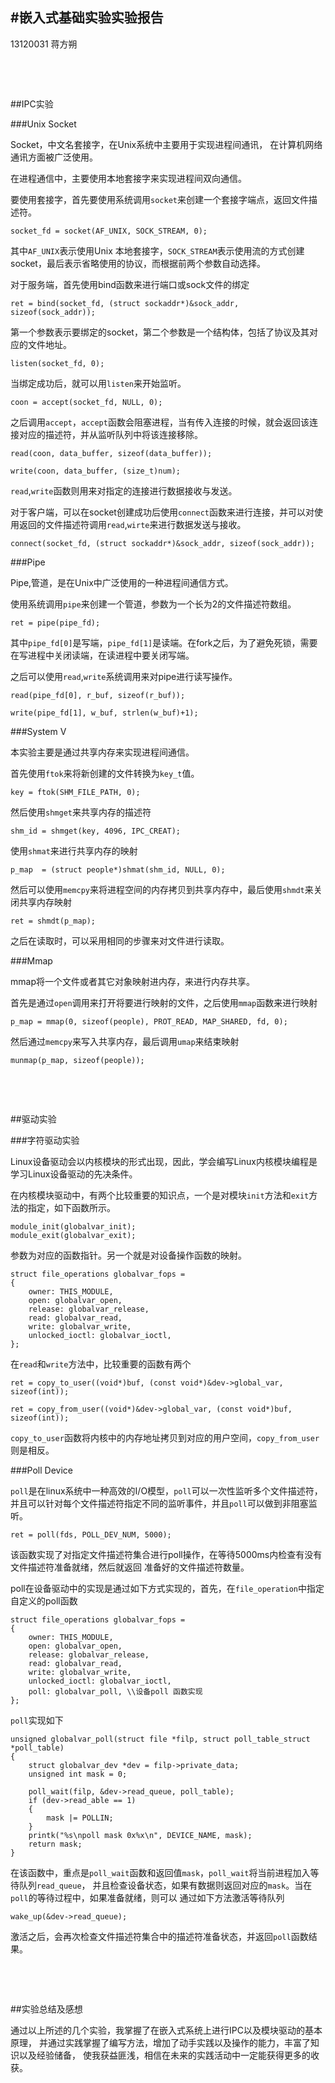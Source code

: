 #嵌入式基础实验实验报告
----
13120031 蒋方朔


&#160;

&#160;


##IPC实验

###Unix Socket

Socket，中文名套接字，在Unix系统中主要用于实现进程间通讯，
在计算机网络通讯方面被广泛使用。

在进程通信中，主要使用本地套接字来实现进程间双向通信。

要使用套接字，首先要使用系统调用`socket`来创建一个套接字端点，返回文件描述符。

    socket_fd = socket(AF_UNIX, SOCK_STREAM, 0);

其中`AF_UNIX`表示使用Unix 本地套接字，`SOCK_STREAM`表示使用流的方式创建socket，最后表示省略使用的协议，而根据前两个参数自动选择。

对于服务端，首先使用bind函数来进行端口或sock文件的绑定

    ret = bind(socket_fd, (struct sockaddr*)&sock_addr, sizeof(sock_addr));

第一个参数表示要绑定的socket，第二个参数是一个结构体，包括了协议及其对应的文件地址。

    listen(socket_fd, 0);

当绑定成功后，就可以用`listen`来开始监听。

    coon = accept(socket_fd, NULL, 0);

之后调用`accept`，`accept`函数会阻塞进程，当有传入连接的时候，就会返回该连接对应的描述符，并从监听队列中将该连接移除。

    read(coon, data_buffer, sizeof(data_buffer));

    write(coon, data_buffer, (size_t)num);

`read`,`write`函数则用来对指定的连接进行数据接收与发送。

对于客户端，可以在socket创建成功后使用`connect`函数来进行连接，并可以对使用返回的文件描述符调用`read`,`wirte`来进行数据发送与接收。

    connect(socket_fd, (struct sockaddr*)&sock_addr, sizeof(sock_addr));


###Pipe

Pipe,管道，是在Unix中广泛使用的一种进程间通信方式。

使用系统调用`pipe`来创建一个管道，参数为一个长为2的文件描述符数组。

    ret = pipe(pipe_fd);

其中`pipe_fd[0]`是写端，`pipe_fd[1]`是读端。在fork之后，为了避免死锁，需要在写进程中关闭读端，在读进程中要关闭写端。

之后可以使用`read`,`write`系统调用来对pipe进行读写操作。

    read(pipe_fd[0], r_buf, sizeof(r_buf));

    write(pipe_fd[1], w_buf, strlen(w_buf)+1);

###System V

本实验主要是通过共享内存来实现进程间通信。

首先使用`ftok`来将新创建的文件转换为`key_t`值。

    key = ftok(SHM_FILE_PATH, 0);

然后使用`shmget`来共享内存的描述符

    shm_id = shmget(key, 4096, IPC_CREAT);

使用`shmat`来进行共享内存的映射

    p_map  = (struct people*)shmat(shm_id, NULL, 0);

然后可以使用`memcpy`来将进程空间的内存拷贝到共享内存中，最后使用`shmdt`来关闭共享内存映射

    ret = shmdt(p_map);

之后在读取时，可以采用相同的步骤来对文件进行读取。

###Mmap

mmap将一个文件或者其它对象映射进内存，来进行内存共享。

首先是通过`open`调用来打开将要进行映射的文件，之后使用`mmap`函数来进行映射

    p_map = mmap(0, sizeof(people), PROT_READ, MAP_SHARED, fd, 0);

然后通过`memcpy`来写入共享内存，最后调用`umap`来结束映射

    munmap(p_map, sizeof(people));

&#160;

&#160;

##驱动实验

###字符驱动实验

Linux设备驱动会以内核模块的形式出现，因此，学会编写Linux内核模块编程是学习Linux设备驱动的先决条件。

在内核模块驱动中，有两个比较重要的知识点，一个是对模块`init`方法和`exit`方法的指定，如下函数所示。

    module_init(globalvar_init);
    module_exit(globalvar_exit);

参数为对应的函数指针。另一个就是对设备操作函数的映射。

    struct file_operations globalvar_fops =
    {
        owner: THIS_MODULE,
        open: globalvar_open,
        release: globalvar_release,
        read: globalvar_read,
        write: globalvar_write,
        unlocked_ioctl: globalvar_ioctl,
    };

在`read`和`write`方法中，比较重要的函数有两个

    ret = copy_to_user((void*)buf, (const void*)&dev->global_var, sizeof(int));

    ret = copy_from_user((void*)&dev->global_var, (const void*)buf, sizeof(int));

`copy_to_user`函数将内核中的内存地址拷贝到对应的用户空间，`copy_from_user`则是相反。


###Poll Device

`poll`是在linux系统中一种高效的I/O模型，`poll`可以一次性监听多个文件描述符，
并且可以针对每个文件描述符指定不同的监听事件，并且`poll`可以做到非阻塞监听。

    ret = poll(fds, POLL_DEV_NUM, 5000);

该函数实现了对指定文件描述符集合进行poll操作，在等待5000ms内检查有没有文件描述符准备就绪，然后就返回
准备好的文件描述符数量。

poll在设备驱动中的实现是通过如下方式实现的，首先，在`file_operation`中指定自定义的poll函数

    struct file_operations globalvar_fops =
    {
        owner: THIS_MODULE,
        open: globalvar_open,
        release: globalvar_release,
        read: globalvar_read,
        write: globalvar_write,
        unlocked_ioctl: globalvar_ioctl,
        poll: globalvar_poll, \\设备poll 函数实现
    };

`poll`实现如下

    unsigned globalvar_poll(struct file *filp, struct poll_table_struct *poll_table)
    {
        struct globalvar_dev *dev = filp->private_data;
        unsigned int mask = 0;

        poll_wait(filp, &dev->read_queue, poll_table);
        if (dev->read_able == 1)
        {
            mask |= POLLIN;
        }
        printk("%s\npoll mask 0x%x\n", DEVICE_NAME, mask);
        return mask;
    }

在该函数中，重点是`poll_wait`函数和返回值`mask`，`poll_wait`将当前进程加入等待队列`read_queue`，
并且检查设备状态，如果有数据则返回对应的`mask`。当在`poll`的等待过程中，如果准备就绪，则可以
通过如下方法激活等待队列

    wake_up(&dev->read_queue);

激活之后，会再次检查文件描述符集合中的描述符准备状态，并返回`poll`函数结果。

&#160;

&#160;

##实验总结及感想

通过以上所述的几个实验，我掌握了在嵌入式系统上进行IPC以及模块驱动的基本原理，
并通过实践掌握了编写方法，增加了动手实践以及操作的能力，丰富了知识以及经验储备，
使我获益匪浅，相信在未来的实践活动中一定能获得更多的收获。
